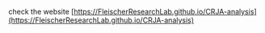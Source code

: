 check the website [https://FleischerResearchLab.github.io/CRJA-analysis](https://FleischerResearchLab.github.io/CRJA-analysis)